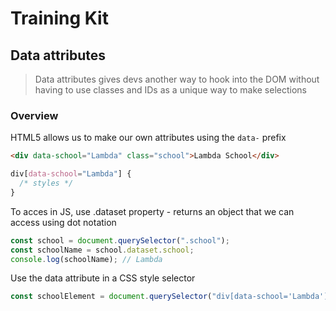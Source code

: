 # Training Kit

## Data attributes

> Data attributes gives devs another way to hook into the DOM without having to use classes and IDs as a unique way to make selections

### Overview

HTML5 allows us to make our own attributes using the `data-` prefix

```html
<div data-school="Lambda" class="school">Lambda School</div>
```

```css
div[data-school="Lambda"] {
  /* styles */
}
```

To acces in JS, use .dataset property - returns an object that we can access using dot notation

```js
const school = document.querySelector(".school");
const schoolName = school.dataset.school;
console.log(schoolName); // Lambda
```

Use the data attribute in a CSS style selector

```js
const schoolElement = document.querySelector("div[data-school='Lambda']");
```
